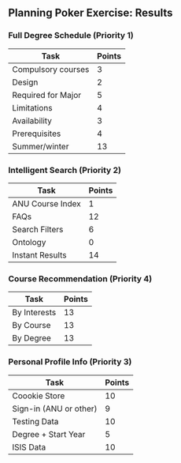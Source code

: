 ## Planning Poker Exercise: Results

### Full Degree Schedule  (Priority 1)
| Task | Points |
| --- | --- |
| Compulsory courses | 3 |
| Design | 2 |
| Required for Major | 5 |
| Limitations | 4 |
| Availability | 3 |
| Prerequisites | 4 |
| Summer/winter | 13 |

### Intelligent Search (Priority 2)
| Task | Points |
| --- | --- |
| ANU Course Index | 1 |
| FAQs | 12 |
| Search Filters | 6 |
| Ontology | 0 |
| Instant Results | 14 |

### Course Recommendation (Priority 4)
| Task | Points |
| --- | --- |
| By Interests | 13 |
| By Course | 13 |
| By Degree | 13 |

### Personal Profile Info (Priority 3)
| Task | Points |
| --- | --- |
| Coookie Store | 10 |
| Sign-in (ANU or other) | 9 |
| Testing Data | 10 |
| Degree + Start Year | 5 |
| ISIS Data | 10 |